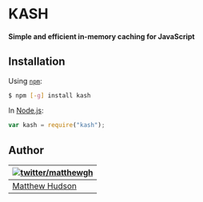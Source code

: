 # KASH

#### Simple and efficient in-memory caching for JavaScript

## Installation

Using [`npm`](http://npmjs.org/):

``` sh
$ npm [-g] install kash
```

In [Node.js](http://nodejs.org/):

``` javascript
var kash = require("kash");
```

## Author

| [![twitter/matthewgh](http://gravatar.com/avatar/e0f8435a3df533d64b09b8aee394b8d3?s=85)](https://twitter.com/matthewgh "Follow @matthewgh on Twitter") |
|---|
| [Matthew Hudson](http://matthewhudson.me/) |